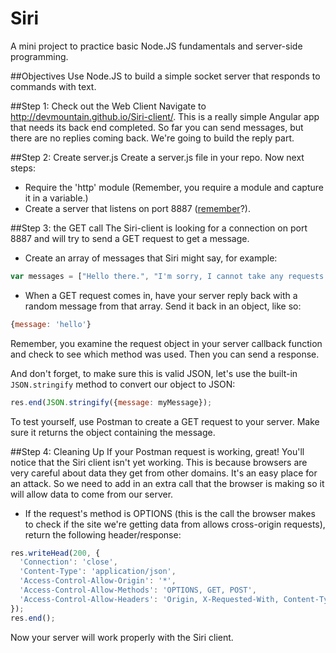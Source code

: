 Siri
======

A mini project to practice basic Node.JS fundamentals and server-side programming.

##Objectives
Use Node.JS to build a simple socket server that responds to commands with text.

##Step 1: Check out the Web Client
Navigate to http://devmountain.github.io/Siri-client/. This is a really simple Angular app that needs its back end completed. So far you can send messages, but there are no replies coming back. We're going to build the reply part.

##Step 2: Create server.js
Create a server.js file in your repo. Now next steps:
* Require the 'http' module (Remember, you require a module and capture it in a variable.)
* Create a server that listens on port 8887 ([remember](https://gist.github.com/cahlan/4a80fd0752a9f38052af)?).

##Step 3: the GET call
The Siri-client is looking for a connection on port 8887 and will try to send a GET request to get a message.
* Create an array of messages that Siri might say, for example:

```javascript
var messages = ["Hello there.", "I'm sorry, I cannot take any requests at this time.", "I can tell you how to do that."];
```

* When a GET request comes in, have your server reply back with a random message from that array. Send it back in an object, like so:

```javascript
{message: 'hello'}
```

Remember, you examine the request object in your server callback function and check to see which method was used. Then you can send a response.

And don't forget, to make sure this is valid JSON, let's use the built-in `JSON.stringify` method to convert our object to JSON:

```javascript
res.end(JSON.stringify({message: myMessage});
```

To test yourself, use Postman to create a GET request to your server. Make sure it returns the object containing the message.

##Step 4: Cleaning Up
If your Postman request is working, great! You'll notice that the Siri client isn't yet working. This is because browsers are very careful about data they get from other domains. It's an easy place for an attack. So we need to add in an extra call that the browser is making so it will allow data to come from our server.

* If the request's method is OPTIONS (this is the call the browser makes to check if the site we're getting data from allows cross-origin requests), return the following header/response:

```javascript
res.writeHead(200, {
  'Connection': 'close',
  'Content-Type': 'application/json',
  'Access-Control-Allow-Origin': '*',
  'Access-Control-Allow-Methods': 'OPTIONS, GET, POST',
  'Access-Control-Allow-Headers': 'Origin, X-Requested-With, Content-Type, Accept'
});
res.end();
```

Now your server will work properly with the Siri client.
